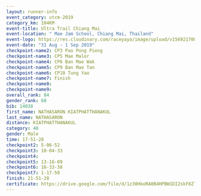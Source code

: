 ```yaml
---
layout: runner-info 
event_category: utcm-2019 
category_km: 104KM 
event-title: Ultra Trail Chiang Mai 
event-location: " Mae Jam School, Chiang Mai, Thailand" 
event-logo: https://res.cloudinary.com/raceyaya/image/upload/v1569217001/logo/ultra-trail-chiangmai_ay7efp.jpg 
event-date: "31 Aug - 1 Sep 2019" 
checkpoint-name2: CP3 Pao Pong Pieng 
checkpoint-name3: CP5 Mae Malor 
checkpoint-name4: CP6 Ban Mae Wak  
checkpoint-name5: CP9 Ban Mae Tan 
checkpoint-name6: CP10 Tung Yao 
checkpoint-name7: Finish 
checkpoint-name8: 
checkpoint-name9: 
overall_rank: 84
gender_rank: 68
bib: 14038
first_name: NATHASARON KIATPHATTHANAKUL
last_name: NATHASARON
distance: KIATPHATTHANAKUL
category: 48
gender: Male
time: 17-51-28
checkpoint2: 5-06-52
checkpoint3: 10-04-33
checkpoint4: 
checkpoint5: 13-16-09
checkpoint6: 16-33-38
checkpoint7: 1-17-50
finish: 21-51-28
certificate: https://drive.google.com/file/d/1z30HkoRA0B4HPBW1DI2skF8ZllR8hYf5/view?usp=sharing
---
```

